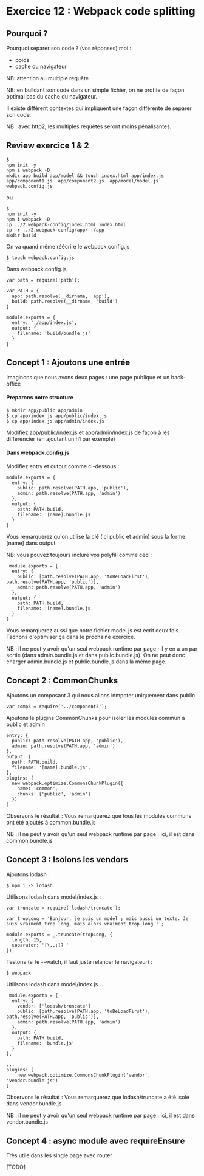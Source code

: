 # Exercice 12 : Webpack code splitting

## Pourquoi ?

Pourquoi séparer son code ?
(vos réponses)
moi :
- poids
- cache du navigateur

NB: attention au multiple requête

NB: en buildant son code dans un simple fichier, on ne profite de façon optimal pas du cache du navigateur.

Il existe différent contextes qui impliquent une façon différente de séparer son code.

NB : avec http2, les multiples requêtes seront moins pénalisantes.

## Review exercice 1 & 2

	$
	npm init -y
	npm i webpack -D
	mkdir app build app/model && touch index.html app/index.js app/component1.js  app/component2.js  app/model/model.js webpack.config.js
  
ou
	
	$
    npm init -y
    npm i webpack -D
    cp ../2.webpack-config/index.html index.html
    cp -r ../2.webpack-config/app/ ./app
    mkdir build

On va quand même réécrire le webpack.config.js

	$ touch webpack.config.js

Dans webpack.config.js

	var path = require('path');

    var PATH = {
      app: path.resolve(__dirname, 'app'),
      build: path.resolve(__dirname, 'build')
    }
    
    module.exports = {
      entry: './app/index.js',
      output: {
        filename: 'build/bundle.js'
      }
    }
        
    
## Concept 1 : Ajoutons une entrée

Imaginons que nous avons deux pages : une page publique et un back-office

#### Preparons notre structure

	$ mkdir app/public app/admin
	$ cp app/index.js app/public/index.js
	$ cp app/index.js app/admin/index.js
 
 Modifiez app/public/index.js et app/admin/index.js de façon à les différencier (en ajoutant un h1 par exemple)
 
#### Dans webpack.config.js

Modifiez entry et output comme ci-dessous :

    module.exports = {
      entry: {
        public: path.resolve(PATH.app, 'public'),
        admin: path.resolve(PATH.app, 'admin')
      },
      output: {
        path: PATH.build,
        filename: '[name].bundle.js'
      }
    }
    
 Vous remarquerez qu'on utilise la clé (ici public et admin) sous la forme [name] dans output
 
 NB: vous pouvez toujours inclure vos polyfill comme ceci :
 
     module.exports = {
      entry: {
        public: [path.resolve(PATH.app, 'toBeLoadFirst'), path.resolve(PATH.app, 'public')],
        admin: path.resolve(PATH.app, 'admin')
      },
      output: {
        path: PATH.build,
        filename: '[name].bundle.js'
      }
    }

 
Vous remarquerez aussi que notre fichier model.js est écrit deux fois. Tachons d'optimiser ça dans le prochaine exercice.
 
NB : il ne peut y avoir qu'un seul webpack runtime par page ; il y en a un par sortie (dans admin.bundle.js et dans public.bundle.js). On ne peut donc charger admin.bundle.js et public.bundle.js dans la même page.
 
## Concept 2 : CommonChunks

Ajoutons un composant 3 qui nous allons inmpoter uniquement dans public

	var comp3 = require('../component3');

Ajoutons le plugins CommonChunks pour isoler les modules commun à public et admin

    entry: {
      public: path.resolve(PATH.app, 'public'),
      admin: path.resolve(PATH.app, 'admin')
    },
    output: {
      path: PATH.build,
      filename: '[name].bundle.js',
    },
    plugins: [
      new webpack.optimize.CommonsChunkPlugin({
        name: 'common',
        chunks: ['public', 'admin']
      })
    ]
    
Observons le résultat :
Vous remarquerez que tous les modules communs ont été ajoutés à common.bundle.js 

NB : il ne peut y avoir qu'un seul webpack runtime par page ; ici, il est dans common.bundle.js

## Concept 3 : Isolons les vendors
	
Ajoutons lodash :

	$ npm i -S lodash
	
Utilisons lodash dans model/index.js :

    var truncate = require('lodash/truncate');

    var tropLong = 'Bonjour, je suis un model ; mais aussi un texte. Je suis vraiment trop long, mais alors vraiment trop long !';

    module.exports = _.truncate(tropLong, {
      length: 15,
      separator: '[\.,;]? '
    });
    
Testons (si le --watch, il faut juste relancer le navigateur) :

	$ webpack

Utilisons lodash dans model/index.js

     module.exports = {
      entry: {
      	vendor: ['lodash/truncate']
        public: [path.resolve(PATH.app, 'toBeLoadFirst'), path.resolve(PATH.app, 'public')],
        admin: path.resolve(PATH.app, 'admin')
      },
      output: {
        path: PATH.build,
        filename: 'bundle.js'
      }
    },
    
    ...
    plugins: [
    	new webpack.optimize.CommonsChunkPlugin('vendor', 'vendor.bundle.js')
    ]
    
Observons le résultat :
Vous remarquerez que lodash/truncate a été isolé dans vendor.bundle.js 

NB : il ne peut y avoir qu'un seul webpack runtime par page ; ici, il est dans vendor.bundle.js
    
## Concept 4 : async module avec requireEnsure

Très utile dans les single page avec router

[TODO]
 
 
 
 
 
 	
 	